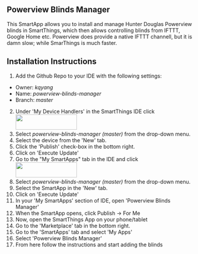 ## Powerview Blinds Manager

This SmartApp allows you to install and manage Hunter Douglas Powerview blinds
in SmartThings, which then allows controlling blinds from IFTTT, Google Home
etc. Powerview does provide a native IFTTT channell, but it is damn slow; while
SmarThings is much faster.

## Installation Instructions

 1. Add the Github Repo to your IDE with the following settings:
  - Owner: _kqyang_
  - Name: _powerview-blinds-manager_
  - Branch: _master_
 2. Under 'My Device Handlers' in the SmartThings IDE click <img src="https://storage.googleapis.com/powerview/update.png" width="165" height="41">
 3. Select _powerview-blinds-manager (master)_ from the drop-down menu.
 4. Select the device from the 'New' tab.
 5. Click the 'Publish' check-box in the bottom right.
 6. Click on 'Execute Update'
 7. Go to the "My SmartApps" tab in the IDE and click <img src="https://storage.googleapis.com/powerview/update.png" width="165" height="41">
 8. Select _powerview-blinds-manager (master)_ from the drop-down menu.
 9. Select the SmartApp in the 'New' tab.
 10. Click on 'Execute Update'
 11. In your 'My SmartApps' section of IDE, open 'Powerview Blinds Manager'
 12. When the SmartApp opens, click Publish -> For Me
 13. Now, open the SmartThings App on your phone/tablet
 14. Go to the 'Marketplace' tab in the bottom right.
 15. Go to the 'SmartApps' tab and select 'My Apps'
 16. Select 'Powerview Blinds Manager'
 17. From here follow the instructions and start adding the blinds
